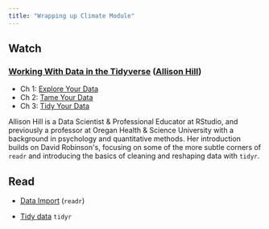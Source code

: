 ```yaml
---
title: "Wrapping up Climate Module"
---
```


## Watch

### [Working With Data in the Tidyverse](https://www.datacamp.com/courses/working-with-data-in-the-tidyverse) ([Allison Hill](https://alison.rbind.io/))

- Ch 1: [Explore Your Data](https://campus.datacamp.com/courses/working-with-data-in-the-tidyverse/explore-your-data)
- Ch 2: [Tame Your Data](https://campus.datacamp.com/courses/working-with-data-in-the-tidyverse/tame-your-data)
- Ch 3: [Tidy Your Data](https://campus.datacamp.com/courses/working-with-data-in-the-tidyverse/tidy-your-data)

Allison Hill is a Data Scientist & Professional Educator at RStudio, and previously a professor at Oregan Health & Science University with a background in psychology and quantitative methods.  Her introduction builds on David Robinson's, focusing on some of the more subtle corners of `readr` and introducing the basics of cleaning and reshaping data with `tidyr`.  


## Read

-  [Data Import](https://r4ds.had.co.nz/data-import.html) (`readr`)

- [Tidy data](https://r4ds.had.co.nz/tidy-data.html) `tidyr` 